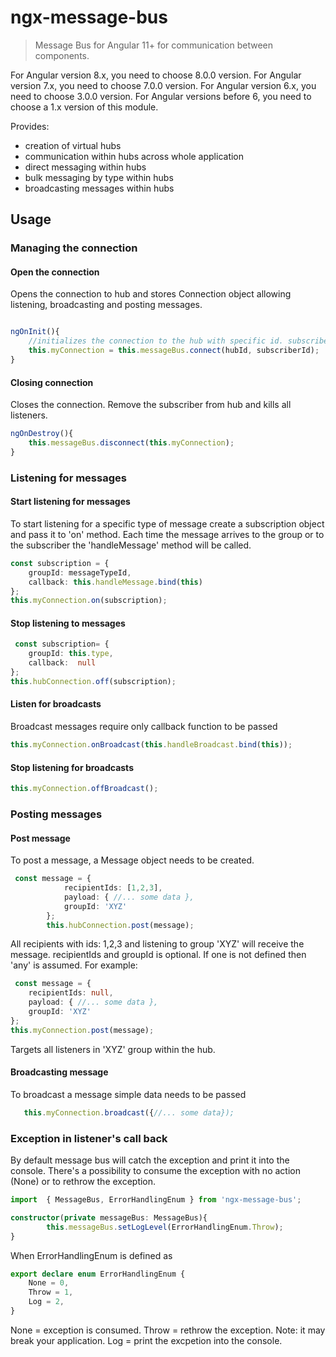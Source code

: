 # ngx-message-bus

> Message Bus for Angular 11+ for communication between components.

For Angular version 8.x, you need to choose 8.0.0 version.
For Angular version 7.x, you need to choose 7.0.0 version.
For Angular version 6.x, you need to choose 3.0.0 version.
For Angular versions before 6, you need to choose a 1.x version of this module.

Provides:

- creation of virtual hubs
- communication within hubs across whole application
- direct messaging within hubs
- bulk messaging by type within hubs
- broadcasting messages within hubs

## Usage

### Managing the connection

#### Open the connection

Opens the connection to hub and stores Connection object allowing listening, broadcasting and posting messages.

```ts

ngOnInit(){
    //initializes the connection to the hub with specific id. subscriberId is the unique id of entity making the connection
    this.myConnection = this.messageBus.connect(hubId, subscriberId);
}

```

#### Closing connection

Closes the connection. Remove the subscriber from hub and kills all listeners.

```ts
ngOnDestroy(){
    this.messageBus.disconnect(this.myConnection);
}

```

### Listening for messages

#### Start listening for messages

To start listening for a specific type of message create a subscription object and pass it to 'on' method. Each time the message arrives to the group or to the subscriber the 'handleMessage' method will be called.

```ts
const subscription = {
    groupId: messageTypeId,
    callback: this.handleMessage.bind(this)
};
this.myConnection.on(subscription);

```

#### Stop listening to messages

```ts
 const subscription= {
    groupId: this.type,
    callback:  null
};
this.hubConnection.off(subscription);
```

#### Listen for broadcasts

Broadcast messages require only callback function to be passed

```ts
this.myConnection.onBroadcast(this.handleBroadcast.bind(this));
```

#### Stop listening for broadcasts

```ts
this.myConnection.offBroadcast();
```

### Posting messages

#### Post message

To post a message, a Message object needs to be created.

```ts
 const message = {
            recipientIds: [1,2,3],
            payload: { //... some data },
            groupId: 'XYZ'
        };
        this.hubConnection.post(message);
```

All recipients with ids: 1,2,3 and listening to group 'XYZ' will receive the message. recipientIds and groupId is optional. If one is not defined then 'any' is assumed. For example:

```ts
 const message = {
    recipientIds: null,
    payload: { //... some data },
    groupId: 'XYZ'
};
this.myConnection.post(message);
```

Targets all listeners in 'XYZ' group within the hub.

#### Broadcasting message

To broadcast a message simple data needs to be passed

```ts
   this.myConnection.broadcast({//... some data});
```

### Exception in listener's call back
By default message bus will catch the exception and print it into the console. There's a possibility to consume the exception with no action (None) or to rethrow the exception.

```ts
import  { MessageBus, ErrorHandlingEnum } from 'ngx-message-bus';

constructor(private messageBus: MessageBus){
        this.messageBus.setLogLevel(ErrorHandlingEnum.Throw);
}
```

When ErrorHandlingEnum is defined as

```ts
export declare enum ErrorHandlingEnum {
    None = 0,
    Throw = 1,
    Log = 2,
}
```

None = exception is consumed.
Throw = rethrow the exception. Note: it may break your application.
Log = print the excpetion into the console.